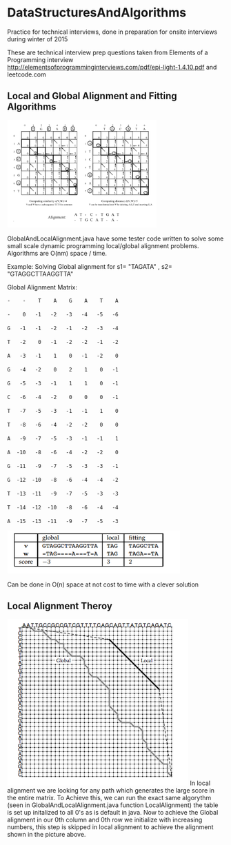 # DataStructuresAndAlgorithms
Practice for technical interviews, done in preparation for onsite interviews during winter of 2015

These are technical interview prep questions taken from Elements of a Programming interview http://elementsofprogramminginterviews.com/pdf/epi-light-1.4.10.pdf and leetcode.com 


## Local and Global Alignment and Fitting Algorithms 

<img src="https://github.com/Mark-William-Schumacher/DataStructuresAndAlgorithms/blob/master/Images/Local-GlobalAlignment.PNG" height=250px > 

GlobalAndLocalAlignment.java have some tester code written to solve some small scale dynamic programming local/global alignment problems. Algorithms are O(nm) space / time. 

Example: 
Solving Global alignment for s1= "TAGATA" , s2= "GTAGGCTTAAGGTTA"

Global Alignment Matrix:

    -    -    T    A    G    A    T    A
    
    -    0   -1   -2   -3   -4   -5   -6 
    
    G   -1   -1   -2   -1   -2   -3   -4 
    
    T   -2    0   -1   -2   -2   -1   -2 
    
    A   -3   -1    1    0   -1   -2    0 
    
    G   -4   -2    0    2    1    0   -1 
    
    G   -5   -3   -1    1    1    0   -1 
    
    C   -6   -4   -2    0    0    0   -1 
    
    T   -7   -5   -3   -1   -1    1    0 
    
    T   -8   -6   -4   -2   -2    0    0 
    
    A   -9   -7   -5   -3   -1   -1    1 
    
    A  -10   -8   -6   -4   -2   -2    0 
    
    G  -11   -9   -7   -5   -3   -3   -1 
    
    G  -12  -10   -8   -6   -4   -4   -2 
    
    T  -13  -11   -9   -7   -5   -3   -3 
    
    T  -14  -12  -10   -8   -6   -4   -4 
    
    A  -15  -13  -11   -9   -7   -5   -3 
    
    
<img src="https://github.com/Mark-William-Schumacher/DataStructuresAndAlgorithms/blob/master/Images/localGlobalFitting.PNG" height=100px > 

Can be done in O(n) space at not cost to time with a clever solution 

## Local Alignment Theroy
<img src="https://raw.githubusercontent.com/Mark-William-Schumacher/DataStructuresAndAlgorithms/master/Images/LocalAlignment.png ">
In local alignment we are looking for any path which generates the large score in the entire matrix. To Achieve this, we can run the exact same algorythm (seen in GlobalAndLocalAlignment.java function LocalAlignment) the table is set up initalized to all 0's as is default in java. Now to achieve the Global alignment in our 0th column and 0th row we initialize with increasing numbers, this step is skipped in local alignment to achieve the alignment shown in the picture above.
